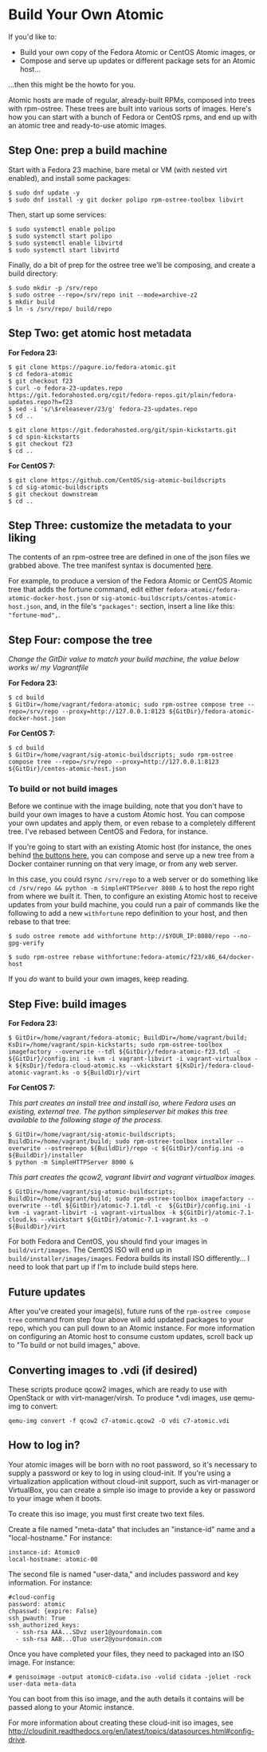 Build Your Own Atomic
================

If you'd like to:

* Build your own copy of the Fedora Atomic or CentOS Atomic images, or
* Compose and serve up updates or different package sets for an Atomic host...

...then this might be the howto for you.

Atomic hosts are made of regular, already-built RPMs, composed into trees with rpm-ostree. These trees are built into various sorts of images. Here's how you can start with a bunch of Fedora or CentOS rpms, and end up with an atomic tree and ready-to-use atomic images.

## Step One: prep a build machine

Start with a Fedora 23 machine, bare metal or VM (with nested virt enabled), and install some packages:

```
$ sudo dnf update -y
$ sudo dnf install -y git docker polipo rpm-ostree-toolbox libvirt
```

Then, start up some services:

```
$ sudo systemctl enable polipo
$ sudo systemctl start polipo
$ sudo systemctl enable libvirtd
$ sudo systemctl start libvirtd
```

Finally, do a bit of prep for the ostree tree we'll be composing, and create a build directory:

```
$ sudo mkdir -p /srv/repo
$ sudo ostree --repo=/srv/repo init --mode=archive-z2
$ mkdir build
$ ln -s /srv/repo/ build/repo
```

## Step Two: get atomic host metadata

**For Fedora 23:**

```
$ git clone https://pagure.io/fedora-atomic.git
$ cd fedora-atomic
$ git checkout f23
$ curl -o fedora-23-updates.repo https://git.fedorahosted.org/cgit/fedora-repos.git/plain/fedora-updates.repo?h=f23
$ sed -i 's/\$releasever/23/g' fedora-23-updates.repo
$ cd ..

$ git clone https://git.fedorahosted.org/git/spin-kickstarts.git
$ cd spin-kickstarts
$ git checkout f23
$ cd ..
```

**For CentOS 7:**

```
$ git clone https://github.com/CentOS/sig-atomic-buildscripts
$ cd sig-atomic-buildscripts
$ git checkout downstream
$ cd ..
```

## Step Three: customize the metadata to your liking

The contents of an rpm-ostree tree are defined in one of the json files we grabbed above. The tree manifest syntax is documented [here](https://github.com/projectatomic/rpm-ostree/blob/master/docs/manual/treefile.md).

For example, to produce a version of the Fedora Atomic or CentOS Atomic tree that adds the fortune command, edit either `fedora-atomic/fedora-atomic-docker-host.json` or `sig-atomic-buildscripts/centos-atomic-host.json`, and, in the file's `"packages":` section, insert a line like this: `"fortune-mod",`.


## Step Four: compose the tree

*Change the GitDir value to match your build machine, the value below works w/ my Vagrantfile*

**For Fedora 23:**

```
$ cd build
$ GitDir=/home/vagrant/fedora-atomic; sudo rpm-ostree compose tree --repo=/srv/repo --proxy=http://127.0.0.1:8123 ${GitDir}/fedora-atomic-docker-host.json
```

**For CentOS 7:**

```
$ cd build
$ GitDir=/home/vagrant/sig-atomic-buildscripts; sudo rpm-ostree compose tree --repo=/srv/repo --proxy=http://127.0.0.1:8123 ${GitDir}/centos-atomic-host.json
```

### To build or not build images

Before we continue with the image building, note that you don't have to build your own images to have a custom Atomic host. You can compose your own updates and apply them, or even rebase to a completely different tree. I've rebased between CentOS and Fedora, for instance.

If you're going to start with an existing Atomic host (for instance, the ones behind [the buttons here](http://www.projectatomic.io/download/), you can compose and serve up a new tree from a Docker container running on that very image, or from any web server. 

In this case, you could rsync `/srv/repo` to a web server or do something like `cd /srv/repo && python -m SimpleHTTPServer 8080 &` to host the repo right from where we built it. Then, to configure an existing Atomic host to receive updates from your build machine, you could run a pair of commands like the following to add a new `withfortune` repo definition to your host, and then rebase to that tree:

```
$ sudo ostree remote add withfortune http://$YOUR_IP:8080/repo --no-gpg-verify

$ sudo rpm-ostree rebase withfortune:fedora-atomic/f23/x86_64/docker-host
```

If you *do* want to build your own images, keep reading.

## Step Five: build images

**For Fedora 23:**

```
$ GitDir=/home/vagrant/fedora-atomic; BuildDir=/home/vagrant/build; KsDir=/home/vagrant/spin-kickstarts; sudo rpm-ostree-toolbox imagefactory --overwrite --tdl ${GitDir}/fedora-atomic-f23.tdl -c  ${GitDir}/config.ini -i kvm -i vagrant-libvirt -i vagrant-virtualbox -k ${KsDir}/fedora-cloud-atomic.ks --vkickstart ${KsDir}/fedora-cloud-atomic-vagrant.ks -o ${BuildDir}/virt
```

**For CentOS 7:**

*This part creates an install tree and install iso, where Fedora uses an existing, external tree. The python simpleserver bit makes this tree available to the following stage of the process.*

```
$ GitDir=/home/vagrant/sig-atomic-buildscripts; BuildDir=/home/vagrant/build; sudo rpm-ostree-toolbox installer --overwrite --ostreerepo ${BuildDir}/repo -c ${GitDir}/config.ini -o ${BuildDir}/installer
$ python -m SimpleHTTPServer 8000 &
```

*This part creates the qcow2, vagrant libvirt and vagrant virtualbox images.*

```
$ GitDir=/home/vagrant/sig-atomic-buildscripts; BuildDir=/home/vagrant/build; sudo rpm-ostree-toolbox imagefactory --overwrite --tdl ${GitDir}/atomic-7.1.tdl -c  ${GitDir}/config.ini -i kvm -i vagrant-libvirt -i vagrant-virtualbox -k ${GitDir}/atomic-7.1-cloud.ks --vkickstart ${GitDir}/atomic-7.1-vagrant.ks -o ${BuildDir}/virt
```

For both Fedora and CentOS, you should find your images in `build/virt/images`. The CentOS ISO will end up in `build/installer/images/images`. Fedora builds its install ISO differently... I need to look that part up if I'm to include build steps here.

## Future updates

After you've created your image(s), future runs of the `rpm-ostree compose tree` command from step four above will add updated packages to your repo, which you can pull down to an Atomic instance. For more information on configuring an Atomic host to consume custom updates, scroll back up to "To build or not build images," above.

## Converting images to .vdi (if desired)

These scripts produce qcow2 images, which are ready to use with OpenStack or with virt-manager/virsh. To produce *.vdi images, use qemu-img to convert:

`qemu-img convert -f qcow2 c7-atomic.qcow2 -O vdi c7-atomic.vdi`


## How to log in?

Your atomic images will be born with no root password, so it's necessary to supply a password or key to log in using cloud-init. If you're using a virtualization application without cloud-init support, such as virt-manager or VirtualBox, you can create a simple iso image to provide a key or password to your image when it boots.

To create this iso image, you must first create two text files.

Create a file named "meta-data" that includes an "instance-id" name and a "local-hostname." For instance: 

````
instance-id: Atomic0
local-hostname: atomic-00
````

The second file is named "user-data," and includes password and key information. For instance:

````
#cloud-config
password: atomic
chpasswd: {expire: False}
ssh_pwauth: True
ssh_authorized_keys:
  - ssh-rsa AAA...SDvz user1@yourdomain.com
  - ssh-rsa AAB...QTuo user2@yourdomain.com
````

Once you have completed your files, they need to packaged into an ISO image. For instance:

````
# genisoimage -output atomic0-cidata.iso -volid cidata -joliet -rock user-data meta-data
````
You can boot from this iso image, and the auth details it contains will be passed along to your Atomic instance.

For more information about creating these cloud-init iso images, see http://cloudinit.readthedocs.org/en/latest/topics/datasources.html#config-drive.

